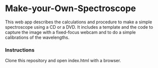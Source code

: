 # Make-your-Own-Spectroscope
This web app describes the calculations and procedure to make a simple spectroscope using a CD or a DVD. It includes a template and the code to capture the image with a fixed-focus webcam and to do a simple calibrations of the wavelengths.


### Instructions

Clone this repository and open index.html with a browser.

